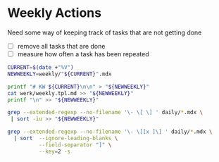 # Weekly Actions

Need some way of keeping track of tasks that are not getting done

- [ ] remove all tasks that are done
- [ ] measure how often a task has been repeated

```bash
CURRENT=$(date +"%V")
NEWWEEKLY=weekly/"${CURRENT}".mdx

printf "# KW ${CURRENT}\n\n" > "${NEWWEEKLY}"
cat werk/weekly.tpl.md >> "${NEWWEEKLY}"
printf "\n" >> "${NEWWEEKLY}"

grep --extended-regexp --no-filename '\- \[ \] ' daily/*.mdx \
 | sort -iu >> "${NEWWEEKLY}"
```

```bash
grep --extended-regexp --no-filename '\- \[[x ]\] ' daily/*.mdx \
  | sort  --ignore-leading-blanks \
          --field-separator "]" \
          --key=2 -s
```
